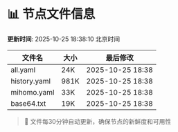 # 📊 节点文件信息

**更新时间**: 2025-10-25 18:38:10 北京时间

| 文件名 | 大小 | 最后修改 |
|--------|------|----------|
| all.yaml | 24K | 2025-10-25 18:38 |
| history.yaml | 981K | 2025-10-25 18:38 |
| mihomo.yaml | 33K | 2025-10-25 18:38 |
| base64.txt | 19K | 2025-10-25 18:38 |

> 🔄 文件每30分钟自动更新，确保节点的新鲜度和可用性
